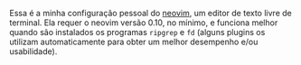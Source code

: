 Essa é a minha configuração pessoal do [neovim](https://neovim.io/), um editor de texto livre de terminal.
Ela requer o neovim versão 0.10, no mínimo, e funciona melhor quando são instalados os programas `ripgrep`
e `fd` (alguns plugins os utilizam automaticamente para obter um melhor desempenho e/ou usabilidade).
